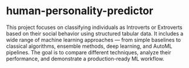 # human-personality-predictor
This project focuses on classifying individuals as Introverts or Extroverts based on their social behavior using structured tabular data.
It includes a wide range of machine learning approaches — from simple baselines to classical algorithms, ensemble methods, deep learning, and AutoML pipelines.
The goal is to compare different techniques, analyze their performance, and demonstrate a production-ready ML workflow.